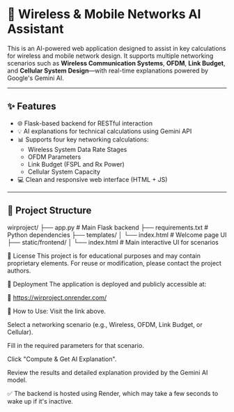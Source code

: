# 📡 Wireless & Mobile Networks AI Assistant

This is an AI-powered web application designed to assist in key calculations for wireless and mobile network design. It supports multiple networking scenarios such as **Wireless Communication Systems**, **OFDM**, **Link Budget**, and **Cellular System Design**—with real-time explanations powered by Google's Gemini AI.

---

## ✨ Features

- 🌐 Flask-based backend for RESTful interaction
- 💡 AI explanations for technical calculations using Gemini API
- 📊 Supports four key networking calculations:
  - Wireless System Data Rate Stages
  - OFDM Parameters
  - Link Budget (FSPL and Rx Power)
  - Cellular System Capacity
- 💻 Clean and responsive web interface (HTML + JS)

---

## 📁 Project Structure

wirproject/
├── app.py # Main Flask backend
├── requirements.txt # Python dependencies
├── templates/
│ └── index.html # Welcome page UI
├── static/frontend/
│ └── index.html # Main interactive UI for scenarios


📜 License
This project is for educational purposes and may contain proprietary elements. For reuse or modification, please contact the project authors.


🚀 Deployment
The application is deployed and publicly accessible at:

🔗 https://wirproject.onrender.com/

🧭 How to Use:
Visit the link above.

Select a networking scenario (e.g., Wireless, OFDM, Link Budget, or Cellular).

Fill in the required parameters for that scenario.

Click "Compute & Get AI Explanation".

Review the results and detailed explanation provided by the Gemini AI model.

✅ The backend is hosted using Render, which may take a few seconds to wake up if it's inactive.
